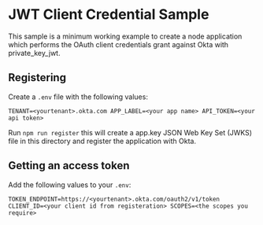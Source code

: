 # JWT Client Credential Sample

This sample is a minimum working example to create a node application which
performs the OAuth client credentials grant against Okta with private_key_jwt.

## Registering

Create a `.env` file with the following values:

`
TENANT=<yourtenant>.okta.com
APP_LABEL=<your app name>
API_TOKEN=<your api token>
`

Run `npm run register` this will create a app.key JSON Web Key Set (JWKS) file
in this directory and register the application with Okta.

## Getting an access token

Add the following values to your `.env`:

`
TOKEN_ENDPOINT=https://<yourtenant>.okta.com/oauth2/v1/token
CLIENT_ID=<your client id from registeration>
SCOPES=<the scopes you require>
`